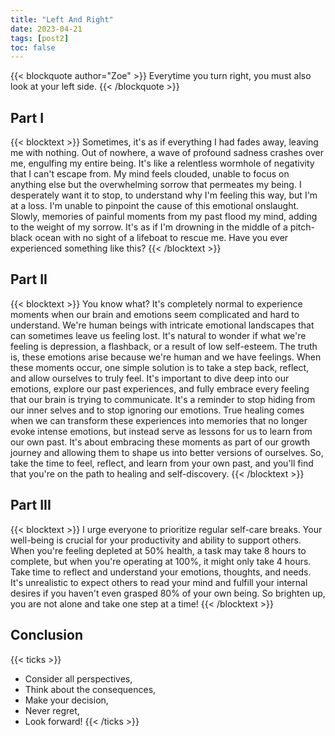 ```yaml
---
title: "Left And Right"
date: 2023-04-21
tags: [post2]
toc: false
---
```


{{< blockquote author="Zoe" >}}
Everytime you turn right, you must also look at your left side.
{{< /blockquote >}}

## Part I

{{< blocktext >}}
Sometimes, it's as if everything I had fades away, leaving me with nothing. Out of nowhere, a wave of profound sadness crashes over me, engulfing my entire being. It's like a relentless wormhole of negativity that I can't escape from. My mind feels clouded, unable to focus on anything else but the overwhelming sorrow that permeates my being.
I desperately want it to stop, to understand why I'm feeling this way, but I'm at a loss. I'm unable to pinpoint the cause of this emotional onslaught. Slowly, memories of painful moments from my past flood my mind, adding to the weight of my sorrow. It's as if I'm drowning in the middle of a pitch-black ocean with no sight of a lifeboat to rescue me.
Have you ever experienced something like this?
{{< /blocktext >}}

## Part II

{{< blocktext >}}
You know what? It's completely normal to experience moments when our brain and emotions seem complicated and hard to understand. We're human beings with intricate emotional landscapes that can sometimes leave us feeling lost. It's natural to wonder if what we're feeling is depression, a flashback, or a result of low self-esteem. The truth is, these emotions arise because we're human and we have feelings.
When these moments occur, one simple solution is to take a step back, reflect, and allow ourselves to truly feel. It's important to dive deep into our emotions, explore our past experiences, and fully embrace every feeling that our brain is trying to communicate. It's a reminder to stop hiding from our inner selves and to stop ignoring our emotions.
True healing comes when we can transform these experiences into memories that no longer evoke intense emotions, but instead serve as lessons for us to learn from our own past. It's about embracing these moments as part of our growth journey and allowing them to shape us into better versions of ourselves.
So, take the time to feel, reflect, and learn from your own past, and you'll find that you're on the path to healing and self-discovery.
{{< /blocktext >}}

## Part III

{{< blocktext >}}
I urge everyone to prioritize regular self-care breaks. Your well-being is crucial for your productivity and ability to support others. When you're feeling depleted at 50% health, a task may take 8 hours to complete, but when you're operating at 100%, it might only take 4 hours. Take time to reflect and understand your emotions, thoughts, and needs. It's unrealistic to expect others to read your mind and fulfill your internal desires if you haven't even grasped 80% of your own being.
So brighten up, you are not alone and take one step at a time!
{{< /blocktext >}}

## Conclusion

{{< ticks >}}

- Consider all perspectives,
- Think about the consequences,
- Make your decision,
- Never regret,
- Look forward!
  {{< /ticks >}}
